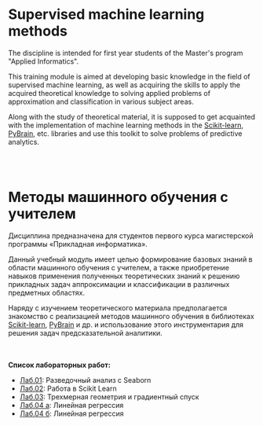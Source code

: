 # Supervised machine learning methods

The discipline is intended for first year students of the Master's program "Applied Informatics".

This training module is aimed at developing basic knowledge in the field of supervised machine learning, as well as acquiring the skills to apply the acquired theoretical knowledge to solving applied problems of approximation and classification in various subject areas.

Along with the study of theoretical material, it is supposed to get acquainted with the implementation of machine learning methods in the [Scikit-learn](https://en.wikipedia.org/wiki/Scikit-learn), [PyBrain](http://www.pybrain.org/), etc. libraries and use this toolkit to solve problems of predictive analytics.

<br><br>
# Методы машинного обучения с учителем

Дисциплина предназначена для студентов первого курса магистерской программы «Прикладная информатика».

Данный учебный модуль имеет целью формирование базовых знаний в области машинного обучения с учителем, а также приобретение навыков применения полученных теоретических знаний к решению прикладных задач аппроксимации и классификации в различных предметных областях.

Наряду с изучением теоретического материала предполагается знакомство с реализацией методов машинного обучения в библиотеках [Scikit-learn](https://en.wikipedia.org/wiki/Scikit-learn), [PyBrain](http://www.pybrain.org/) и др. и использование этого инструментария для решения задач предсказательной аналитики.

<br><br>
<b>Список лабораторных работ:</b>
* [Лаб.01](https://github.com/emjeepro/Supervised-machine-learning/blob/main/lab_01.ipynb): Разведочный анализ с Seaborn
* [Лаб.02](https://github.com/emjeepro/Supervised-machine-learning/blob/main/lab_02.ipynb): Работа в Scikit Learn
* [Лаб.03](https://github.com/emjeepro/Supervised-machine-learning/blob/main/lab_03.ipynb): Трехмерная геометрия и градиентный спуск
* [Лаб.04 а](https://github.com/emjeepro/Supervised-machine-learning/blob/main/lab_04a.ipynb): Линейная регрессия
* [Лаб.04 б](https://github.com/emjeepro/Supervised-machine-learning/blob/main/lab_04b.ipynb): Линейная регрессия

